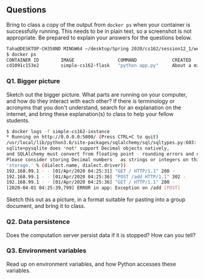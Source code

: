 ## Questions
Bring to class a copy of the output from `docker ps` when your container is successfully running. This needs to be in plain text, so a screenshot is not appropriate.  Be prepared to explain your answers for the questions below.

```bash
Taha@DESKTOP-CH358ND MINGW64 ~/desktop/Spring 2020/cs162/session12_1/web (master)
$ docker ps  
CONTAINER ID        IMAGE                COMMAND             CREATED              STATUS              PORTS                    NAMES
cd1091c153e2        simple-cs162-flask   "python app.py"     About a minute ago   Up About a minute   0.0.0.0:5000->5000/tcp   simple-cs162-instance
```

### Q1. Bigger picture
Sketch out the bigger picture.  What parts are running on your computer, and how do they interact with each other?  If there is terminology or acronyms that you don't understand, search for an explanation on the internet, and bring these explanation(s) to class to help your fellow students.
```bash
$ docker logs -f simple-cs162-instance  
* Running on http://0.0.0.0:5000/ (Press CTRL+C to quit)  
/usr/local/lib/python3.6/site-packages/sqlalchemy/sql/sqltypes.py:603: SAWarning: Dialect  
sqlite+pysqlite does *not* support Decimal objects natively,  
and SQLAlchemy must convert from floating point - rounding errors and other issues may occur.  
Please consider storing Decimal numbers   as strings or integers on this platform for lossless storage.  
'storage.' % (dialect.name, dialect.driver))  
192.168.99.1 - - [01/Apr/2020 04:25:31] "GET / HTTP/1.1" 200 -  
192.168.99.1 - - [01/Apr/2020 04:25:36] "POST /add HTTP/1.1" 302 -  
192.168.99.1 - - [01/Apr/2020 04:25:36] "GET / HTTP/1.1" 200 -  
[2020-04-01 04:25:39,799] ERROR in app: Exception on /add [POST]  
```
Sketch this out as a picture, in a format suitable for pasting into a group document, and bring it to class.

### Q2. Data persistence
Does the computation server persist data if it is stopped?  How can you tell?

### Q3. Environment variables
Read up on environment variables, and how Python accesses these variables.
